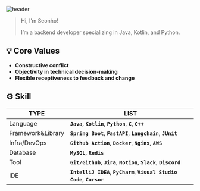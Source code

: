 ![header](https://capsule-render.vercel.app/api?type=waving&color=auto&height=250&section=header&text=Preper's%20Github&fontSize=80&fontAlignY=40)
> Hi, I’m Seonho!
> 
> I’m a backend developer specializing in Java, Kotlin, and Python.

## 💡 Core Values
- **Constructive conflict**
- **Objectivity in technical decision-making**
- **Flexible receptiveness to feedback and change**

## ⚙️ Skill
| TYPE | LIST |
| --- | --- |
| Language | **`Java`**, **`Kotlin`**, **`Python`**, **`C`**, **`C++`** |
| Framework&Library | **`Spring Boot`**, **`FastAPI`**, **`Langchain`**, **`JUnit`** |
| Infra/DevOps | **`Github Action`**, **`Docker`**, **`Nginx`**, **`AWS`** |
| Database | **`MySQL`**, **`Redis`** |
| Tool | **`Git/Github`**, **`Jira`**, **`Notion`**, **`Slack`**, **`Discord`** |
| IDE | **`IntelliJ IDEA`**, **`PyCharm`**, **`Visual Studio Code`**, **`Cursor`** |
